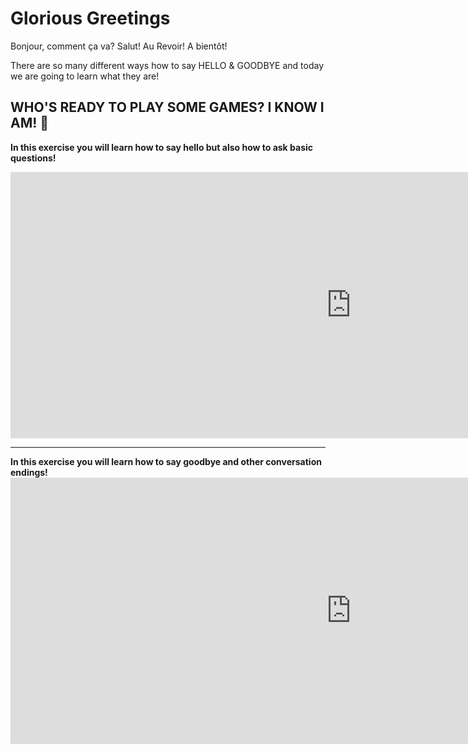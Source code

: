 <h1>Glorious Greetings</h1>

<p> Bonjour, comment ça va?   Salut!   Au Revoir!    A bientôt! </p>
<p> There are so many different ways how to say HELLO & GOODBYE and today we are going to learn what they are! 
  

<h2> WHO'S READY TO PLAY SOME GAMES? I KNOW I AM! 🎉</h2>

<strong> In this exercise you will learn how to say hello but also how to ask basic questions!</strong>

<iframe src="https://h5p.org/h5p/embed/689256" width="1090" height="426" frameborder="0" allowfullscreen="allowfullscreen"></iframe><script src="https://h5p.org/sites/all/modules/h5p/library/js/h5p-resizer.js" charset="UTF-8"></script>

<hr>
<strong> In this exercise you will learn how to say goodbye and other conversation endings!</strong>

<iframe src="https://h5p.org/h5p/embed/689271" width="1090" height="426" frameborder="0" allowfullscreen="allowfullscreen"></iframe><script src="https://h5p.org/sites/all/modules/h5p/library/js/h5p-resizer.js" charset="UTF-8"></script>
